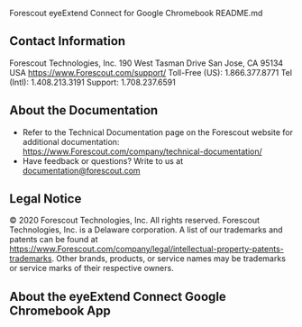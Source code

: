 Forescout eyeExtend Connect for Google Chromebook README.md

## Contact Information

Forescout Technologies, Inc.
190 West Tasman Drive
San Jose, CA 95134 USA
<https://www.Forescout.com/support/>
Toll-Free (US): 1.866.377.8771
Tel (Intl): 1.408.213.3191
Support: 1.708.237.6591

## About the Documentation

- Refer to the Technical Documentation page on the Forescout website for additional documentation:
<https://www.Forescout.com/company/technical-documentation/>
- Have feedback or questions? Write to us at documentation@forescout.com

## Legal Notice

© 2020 Forescout Technologies, Inc. All rights reserved. Forescout Technologies, Inc. is a Delaware corporation.
A list of our trademarks and patents can be found at <https://www.Forescout.com/company/legal/intellectual-property-patents-trademarks>.
 Other brands, products, or service names may be trademarks or service marks of their respective owners.

## About the eyeExtend Connect Google Chromebook App
